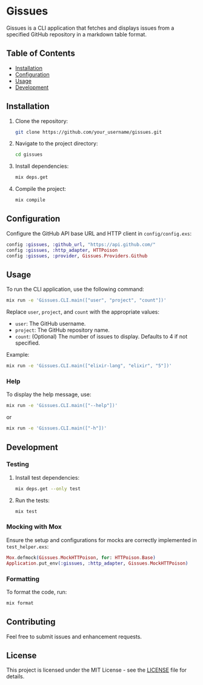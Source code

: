 # Gissues

Gissues is a CLI application that fetches and displays issues from a specified GitHub repository in a markdown table format.

## Table of Contents

- [Installation](#installation)
- [Configuration](#configuration)
- [Usage](#usage)
- [Development](#development)

## Installation

1. Clone the repository:

   ```sh
   git clone https://github.com/your_username/gissues.git
   ```

2. Navigate to the project directory:

   ```sh
   cd gissues
   ```

3. Install dependencies:

   ```sh
   mix deps.get
   ```

4. Compile the project:

   ```sh
   mix compile
   ```

## Configuration

Configure the GitHub API base URL and HTTP client in `config/config.exs`:

```elixir
config :gissues, :github_url, "https://api.github.com/"
config :gissues, :http_adapter, HTTPoison
config :gissues, :provider, Gissues.Providers.Github
```

## Usage

To run the CLI application, use the following command:

```sh
mix run -e 'Gissues.CLI.main(["user", "project", "count"])'
```

Replace `user`, `project`, and `count` with the appropriate values:

- `user`: The GitHub username.
- `project`: The GitHub repository name.
- `count`: (Optional) The number of issues to display. Defaults to 4 if not specified.

Example:

```sh
mix run -e 'Gissues.CLI.main(["elixir-lang", "elixir", "5"])'
```

### Help

To display the help message, use:

```sh
mix run -e 'Gissues.CLI.main(["--help"])'
```

or

```sh
mix run -e 'Gissues.CLI.main(["-h"])'
```

## Development

### Testing

1. Install test dependencies:

   ```sh
   mix deps.get --only test
   ```

2. Run the tests:

   ```sh
   mix test
   ```

### Mocking with Mox

Ensure the setup and configurations for mocks are correctly implemented in `test_helper.exs`:

```elixir
Mox.defmock(Gissues.MockHTTPoison, for: HTTPoison.Base)
Application.put_env(:gissues, :http_adapter, Gissues.MockHTTPoison)
```

### Formatting

To format the code, run:

```sh
mix format
```

## Contributing

Feel free to submit issues and enhancement requests.

## License

This project is licensed under the MIT License - see the [LICENSE](LICENSE) file for details.
